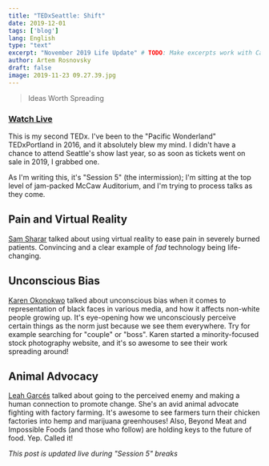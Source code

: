 ```yaml
---
title: "TEDxSeattle: Shift"
date: 2019-12-01
tags: ['blog']
lang: English
type: "text"
excerpt: "November 2019 Life Update" # TODO: Make excerpts work with Casper
author: Artem Rosnovsky
draft: false
image: 2019-11-23 09.27.39.jpg
---
```


> Ideas Worth Spreading
> 
### [Watch Live](https://vimeo.com/375012526)

This is my second TEDx. I've been to the "Pacific Wonderland" TEDxPortland in 2016, and it absolutely blew my mind. I didn't have a chance to attend Seattle's show last year, so as soon as tickets went on sale in 2019, I grabbed one.

As I'm writing this, it's "Session 5" (the intermission); I'm sitting at the top level of jam-packed McCaw Auditorium, and I'm trying to process talks as they come.

## Pain and Virtual Reality

[Sam Sharar](https://tedxseattle.com/speakers/sam-sharar/) talked about using virtual reality to ease pain in severely burned patients. Convincing and a clear example of _fad_ technology being life-changing.

## Unconscious Bias

[Karen Okonokwo](https://tedxseattle.com/speakers/karen-okonkwo/) talked about unconscious bias when it comes to representation of black faces in various media, and how it affects non-white people growing up. It's eye-opening how we unconsciously perceive certain things as the norm just because we see them everywhere. Try for example searching for "couple" or "boss". Karen started a minority-focused stock photography website, and it's so awesome to see their work spreading around!

## Animal Advocacy

[Leah Garcés](https://tedxseattle.com/speakers/leah-garces/) talked about going to the perceived enemy and making a human connection to promote change. She's an avid animal advocate fighting with factory farming. It's awesome to see farmers turn their chicken factories into hemp and marijuana greenhouses! Also, Beyond Meat and Impossible Foods (and those who follow) are holding keys to the future of food. Yep. Called it!

*This post is updated live during "Session 5" breaks*
